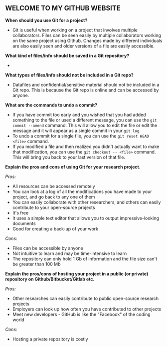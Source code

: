 
## WELCOME TO MY GITHUB WEBSITE

**When should you use Git for a project?**

* Git is useful when working on a project that involves multiple collaborators. Files can be seen easily by multiple collaborators working on the same project using Github. Changes made by different individuals are also easily seen and older versions of a file are easily accessible.

**What kind of files/info should be saved in a Git repository?** 

* 

**What types of files/info should not be included in a Git repo?**

* Datafiles and confidential/sensitive material should not be included in a Git repo. This is because the Git repo is online and can be accessed by anyone. 

**What are the commands to undo a commit?**

* If you have commit too early and you wished that you had added something to the file or used a different message, you can use the `git commit --amend` command. This will allow you to edit the file or edit the message and it will appear as a single commit in your `git log`.
* To undo a commit for a single file, you can use the `git reset HEAD <file>` command. 
* If you modified a file and then realized you didn't actually want to make that modification, you can use the `git checkout -- <file>` command. This will bring you back to your last version of that file.

**Explain the pros and cons of using Git for your research project.**

*Pros:*

* All resources can be accessed remotely
* You can look at a log of all the modifications you have made to your project, and go back to any one of them
* You can easily collaborate with other researchers, and others can easily contribute to your open-source projects
* It's free
* It uses a simple text editor that allows you to output impressive-looking documents
* Good for creating a back-up of your work

*Cons:*

* Files can be accessible by anyone
* Not intuitive to learn and may be time-intensive to learn
* The repository can only hold 1 Gb of information and the file size can't be greater than 100 Mb

**Explain the pros/cons of hosting your project in a public (or private) repository on Github/Bitbucket/Gitlab etc.**

*Pros:*

* Other researches can easily contribute to public open-source research projects
* Employers can look up how often you have contributed to other projects
* Meet new developers - GitHub is like the "Facebook" of the coding world

*Cons:*

* Hosting a private repository is costly
